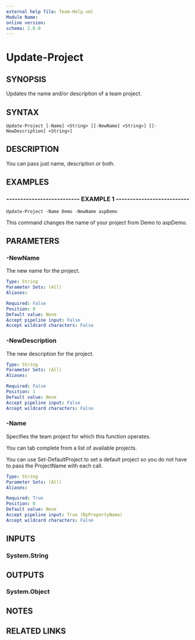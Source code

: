 ```yaml
---
external help file: Team-Help.xml
Module Name: 
online version: 
schema: 2.0.0
---
```


# Update-Project

## SYNOPSIS
Updates the name and/or description of a team project.

## SYNTAX

```
Update-Project [-Name] <String> [[-NewName] <String>] [[-NewDescription] <String>]
```

## DESCRIPTION
You can pass just name, description or both.

## EXAMPLES

### -------------------------- EXAMPLE 1 --------------------------
```
Update-Project -Name Demo -NewName aspDemo
```

This command changes the name of your project from Demo to aspDemo.

## PARAMETERS

### -NewName
The new name for the project.

```yaml
Type: String
Parameter Sets: (All)
Aliases: 

Required: False
Position: 0
Default value: None
Accept pipeline input: False
Accept wildcard characters: False
```

### -NewDescription
The new description for the project.

```yaml
Type: String
Parameter Sets: (All)
Aliases: 

Required: False
Position: 1
Default value: None
Accept pipeline input: False
Accept wildcard characters: False
```

### -Name
Specifies the team project for which this function operates.

You can tab complete from a list of available projects.

You can use Set-DefaultProject to set a default project so
you do not have to pass the ProjectName with each call.

```yaml
Type: String
Parameter Sets: (All)
Aliases: 

Required: True
Position: 0
Default value: None
Accept pipeline input: True (ByPropertyName)
Accept wildcard characters: False
```

## INPUTS

### System.String

## OUTPUTS

### System.Object

## NOTES

## RELATED LINKS

